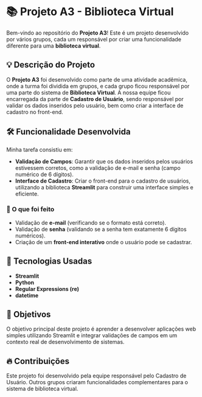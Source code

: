 # 📚 Projeto A3 - Biblioteca Virtual

Bem-vindo ao repositório do **Projeto A3**! Este é um projeto desenvolvido por vários grupos, cada um responsável por criar uma funcionalidade diferente para uma **biblioteca virtual**.

## 💡 Descrição do Projeto

O **Projeto A3** foi desenvolvido como parte de uma atividade acadêmica, onde a turma foi dividida em grupos, e cada grupo ficou responsável por uma parte do sistema de **Biblioteca Virtual**. A nossa equipe ficou encarregada da parte de **Cadastro de Usuário**, sendo responsável por validar os dados inseridos pelo usuário, bem como criar a interface de cadastro no front-end.

## 🛠️ Funcionalidade Desenvolvida

Minha tarefa consistiu em:

- **Validação de Campos**: Garantir que os dados inseridos pelos usuários estivessem corretos, como a validação de e-mail e senha (campo numérico de 6 dígitos).  
- **Interface de Cadastro**: Criar o front-end para o cadastro de usuários, utilizando a biblioteca **Streamlit** para construir uma interface simples e eficiente.

### 🎨 O que foi feito

- Validação de **e-mail** (verificando se o formato está correto).  
- Validação de **senha** (validando se a senha tem exatamente 6 dígitos numéricos).  
- Criação de um **front-end interativo** onde o usuário pode se cadastrar.

## 🚀 Tecnologias Usadas

- **Streamlit**  
- **Python**  
- **Regular Expressions (re)**  
- **datetime**


## 🎯 Objetivos
O objetivo principal deste projeto é aprender a desenvolver aplicações web simples utilizando Streamlit e integrar validações de campos em um contexto real de desenvolvimento de sistemas.

## 🔥 Contribuições
Este projeto foi desenvolvido pela equipe responsável pelo Cadastro de Usuário. Outros grupos criaram funcionalidades complementares para o sistema de biblioteca virtual.
